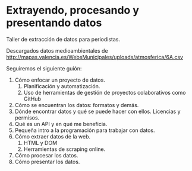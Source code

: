 # Extrayendo, procesando y presentando datos

Taller de extracción de datos para periodistas.

Descargados datos medioambientales de http://mapas.valencia.es/WebsMunicipales/uploads/atmosferica/6A.csv

Seguiremos el siguiente guión:

1. Cómo enfocar un proyecto de datos.
   1. Planificación y automatización.
   2. Uso de herramientas de gestión de proyectos colaborativos como GitHub
1. Cómo se encuentran los datos: formatos y demás.
2. Dónde encontrar datos y qué se puede hacer con ellos. Licencias y
   permisos.
3. Qué es un API y en qué me beneficia.
3. Pequeña intro a la programación para trabajar con datos.
4. Cómo extraer datos de la web.
   1. HTML y DOM
   2. Herramientas de scraping online.
5. Cómo procesar los datos.
6. Cómo presentar los datos.

